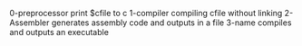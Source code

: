 0-preprocessor print $cfile to c
1-compiler compiling cfile without linking
2-Assembler generates assembly code and outputs in a file
3-name compiles and outputs an executable
